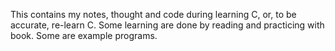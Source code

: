 This contains my notes, thought and code during learning C, or, to be accurate,
re-learn C. Some learning are done by reading and practicing with book. Some
are example programs.

